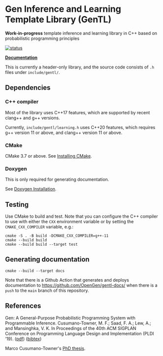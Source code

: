 # Gen Inference and Learning Template Library (GenTL)
**Work-in-progress** template inference and learning library in C++ based on probabilistic programming principles

[![status](https://github.com/OpenGen/GenTL/actions/workflows/test.yml/badge.svg)](https://github.com/OpenGen/GenTL/actions?query=workflow/test)

[**Documentation**](https://opengen.github.io/gentl-docs/latest/)

This is currently a header-only library, and the source code consists of `.h` files under `include/gentl/`.

## Dependencies

### C++ compiler

Most of the library uses C++17 features, which are supported by recent clang++ and g++ versions.

Currently, `include/gentl/learning.h` uses C++20 features, which requires g++ version 11 or above, and clang++ version 11 or above.

### CMake

CMake 3.7 or above. See [Installing CMake](https://cmake.org/install/).

### Doxygen

This is only required for generating documentation.

See [Doxygen Installation](https://www.doxygen.nl/manual/install.html).

## Testing

Use CMake to build and test. Note that you can configure the C++ compiler to use with either the `CXX` environment variable or by setting the `CMAKE_CXX_COMPILER` variable, e.g.:
```
cmake -S . -B build -DCMAKE_CXX_COMPILER=g++-11
cmake --build build
cmake --build build --target test
```

## Generating documentation

```
cmake --build --target docs
```
Note that there is a Github Action that generates and deploys documentation to https://github.com/OpenGen/gentl-docs/ when there is a `push` to the `main` branch of this repository.


## References

Gen: A General-Purpose Probabilistic Programming System with Programmable Inference. Cusumano-Towner, M. F.; Saad, F. A.; Lew, A.; and Mansinghka, V. K. In Proceedings of the 40th ACM SIGPLAN Conference on Programming Language Design and Implementation (PLDI ‘19). ([pdf](https://dl.acm.org/doi/10.1145/3314221.3314642)) ([bibtex](assets/gen-pldi.txt))

Marco Cusumano-Towner's [PhD thesis](https://www.mct.dev).
